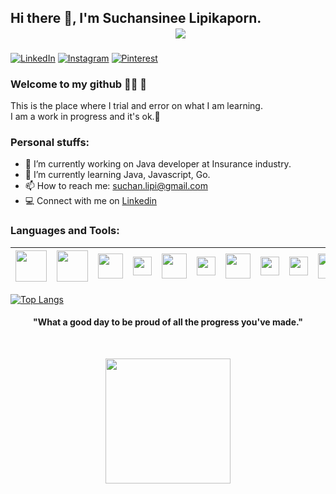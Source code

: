 ## Hi there 👋, I'm Suchansinee Lipikaporn.   &nbsp;&nbsp;&nbsp;&nbsp;&nbsp;&nbsp;&nbsp;&nbsp;&nbsp;&nbsp;&nbsp;&nbsp;&nbsp;&nbsp;&nbsp;&nbsp;&nbsp;&nbsp;&nbsp;&nbsp;&nbsp;&nbsp;&nbsp;&nbsp;&nbsp;&nbsp;&nbsp;&nbsp;&nbsp;&nbsp;&nbsp;&nbsp;&nbsp;&nbsp;&nbsp;&nbsp;&nbsp;&nbsp;&nbsp;&nbsp;&nbsp;&nbsp;&nbsp;&nbsp;&nbsp;&nbsp;&nbsp;&nbsp;&nbsp;&nbsp;&nbsp;&nbsp;&nbsp;![](https://komarev.com/ghpvc/?username=Suchansinee-nice&label=PROFILE+VIEWS&style=flat-square)

[![LinkedIn](https://img.shields.io/badge/linkedin-%230077B5.svg?style=for-the-badge&logo=linkedin&logoColor=white)](https://www.linkedin.com/in/suchansinee-lipikaporn-nice-83bb7218b/)
[	![Instagram](https://img.shields.io/badge/Instagram-%23E4405F.svg?style=for-the-badge&logo=Instagram&logoColor=white)](https://www.instagram.com/nuniicee/)
[![Pinterest](https://img.shields.io/badge/Pinterest-%23E60023.svg?style=for-the-badge&logo=Pinterest&logoColor=white)](https://www.pinterest.com/nicenight_14210/_saved/)

### Welcome to my github 👩🏻 🌈
This is the place where I trial and error on what I am learning.<br/>
I am a work in progress and it's ok.🌱

### Personal stuffs:
- 🔭 I’m currently working on Java developer at Insurance industry.
- 🌱 I’m currently learning Java, Javascript, Go.
- 📫 How to reach me: suchan.lipi@gmail.com
- 💻 Connect with me on [Linkedin](https://www.linkedin.com/in/suchansinee-lipikaporn-nice-83bb7218b/)


### Languages and Tools:
| <img src="https://user-images.githubusercontent.com/68985490/169534054-e5101a0b-71ba-47a5-bc1e-14956f3f02a0.png" width="50" height="50">| <img src="https://user-images.githubusercontent.com/68985490/169534304-cca9cbb0-b90d-4e48-ade4-063f11ab0582.png" width="50" height="50">| <img src="https://user-images.githubusercontent.com/68985490/169533599-a3b97db8-ddc0-4e44-a861-fb3ffba482cb.svg" width="40" height="40">| <img src="https://skillicons.dev/icons?i=js" width="30" height="30">| <img src="https://user-images.githubusercontent.com/68985490/169640345-e7db2a78-c9ed-44b5-ac65-b5a18c7a9608.png" width="40" height="40">| <img src="https://user-images.githubusercontent.com/68985490/169640418-265ef0c8-e1e0-4919-96a3-a81c5c398b1c.png" width="30" height="30">| <img src="https://user-images.githubusercontent.com/68985490/169640449-2063075b-3974-4656-913d-acf3978e3c06.png" width="40" height="40">| <img src="https://user-images.githubusercontent.com/68985490/169533648-d07cced6-f0c7-4aa7-80d0-2badab527539.svg" width="30" height="30">| <img src="https://skillicons.dev/icons?i=docker" width="30" height="30">| <img src="https://user-images.githubusercontent.com/68985490/169640693-dec9b521-c379-48be-9d6c-28b9c06c78a5.png" width="45" height="40">| <img src="https://skillicons.dev/icons?i=mongodb" width="30" height="30">
| ------------- |:-------------:| -----:| -----:| -----:| -----:| -----:| -----:| -----:| -----:| -----:|

[![Top Langs](https://github-readme-stats.vercel.app/api/top-langs/?username=Suchansinee-nice&layout=compact)](https://github.com/anuraghazra/github-readme-stats)

<h4 align="center">"What a good day to be proud of all the progress you've made."</h4>
<br>
<p align="center"><img src="https://user-images.githubusercontent.com/68985490/169651209-f6d1687d-2b13-4ca1-aa89-27e858263c29.jpg" width="200" height="200"></p>



<!--
**Suchansinee-nice/Suchansinee-nice** is a ✨ _special_ ✨ repository because its `README.md` (this file) appears on your GitHub profile.

Here are some ideas to get you started:

- 🔭 I’m currently working on ...
- 🌱 I’m currently learning ...
- 👯 I’m looking to collaborate on ...
- 🤔 I’m looking for help with ...
- 💬 Ask me about ...
- 📫 How to reach me: ...
- 😄 Pronouns: ...
- ⚡ Fun fact: ...
-->
